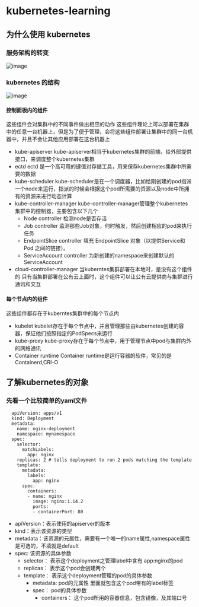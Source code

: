 # kubernetes-learning

## 为什么使用 kubernetes
### 服务架构的转变
![image](https://d33wubrfki0l68.cloudfront.net/26a177ede4d7b032362289c6fccd448fc4a91174/eb693/images/docs/container_evolution.svg)

### kubernetes 的结构

![image](https://d33wubrfki0l68.cloudfront.net/2475489eaf20163ec0f54ddc1d92aa8d4c87c96b/e7c81/images/docs/components-of-kubernetes.svg)

#### 控制面板内的组件
这些组件会对集群中的不同事件做出相应的动作
这些组件理论上可以部署在集群中的任意一台机器上，但是为了便于管理，会将这些组件部署让集群中的同一台机器中，并且不会让其他应用部署在这台机器上

- kube-apiserver
kube-apiserver相当于kubernetes集群的前端，给外部提供接口，来调度整个kubernetes集群
- ectd
ectd 是一个高可用的键值对存储工具，用来保存kubernetes集群中所需要的数据
- kube-scheduler
kube-scheduler是在一个调度器，比如给刚创建的pod指派一个node来运行，指派的时候会根据这个pod所需要的资源以及node中所拥有的资源来进行动态计算
- kube-controller-manager
kube-controller-manager管理整个kubernetes集群中的控制器，主要包含以下几个
  - Node controller
    检测node是否存活
  - Job controller
    监测那些Job对象，何时触发，然后创建相应的pod来执行任务
  - EndpointSlice controller
    填充 EndpointSlice 对象（以提供Service和 Pod 之间的链接）。
  - ServiceAccount controller
    为新创建的namespace来创建默认的ServiceAccount
- cloud-controller-manager
当kuberntes集群部署在本地时，是没有这个组件的
只有当集群部署在公有云上面时，这个组件可以让公有云提供商与集群进行通讯和交互

#### 每个节点内的组件
这些组件都存在于kuberntes集群中的每个节点内

- kubelet
kubelet存在于每个节点中，并且管理那些由kubernetes创建的容器，保证他们按照指定的PodSpecs来运行
- kube-proxy
kube-proxy存在于每个节点中，用于管理节点中pod与集群内外的网络通讯
- Container runtime
Container runtime是运行容器的软件，常见的是Containerd,CRI-O

## 了解kubernetes的对象

### 先看一个比较简单的yaml文件

```
  apiVersion: apps/v1
  kind: Deployment
  metadata:
    name: nginx-deployment
    namespace: mynamespace
  spec:
    selector:
      matchLabels:
        app: nginx
    replicas: 2 # tells deployment to run 2 pods matching the template
    template:
      metadata:
        labels:
          app: nginx
      spec:
        containers:
        - name: nginx
          image: nginx:1.14.2
          ports:
          - containerPort: 80
```
- apiVersion：表示使用的apiserver的版本
- kind：表示该资源的类型
- metadata：该资源的元属性，需要有一个唯一的name属性,namespace属性是可选的，不填就是default
- spec: 该资源的具体参数
  - selector： 表示这个deployment之管理label中含有 app:nginx的pod
  - replicas： 表示这个pod会创建两个
  - template： 表示这个deployment管理的pod的具体参数
    - metadata: pod的元属性 里面就包含这个pod带有的label标签
    - spec： pod的具体参数
      - containers： 这个pod所用的容器信息，包含镜像，及其端口号 

